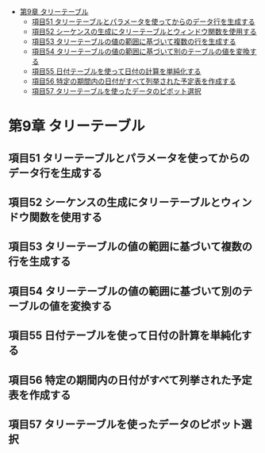<!-- TOC -->

- [第9章 タリーテーブル](#第9章-タリーテーブル)
    - [項目51 タリーテーブルとパラメータを使ってからのデータ行を生成する](#項目51-タリーテーブルとパラメータを使ってからのデータ行を生成する)
    - [項目52 シーケンスの生成にタリーテーブルとウィンドウ関数を使用する](#項目52-シーケンスの生成にタリーテーブルとウィンドウ関数を使用する)
    - [項目53 タリーテーブルの値の範囲に基づいて複数の行を生成する](#項目53-タリーテーブルの値の範囲に基づいて複数の行を生成する)
    - [項目54 タリーテーブルの値の範囲に基づいて別のテーブルの値を変換する](#項目54-タリーテーブルの値の範囲に基づいて別のテーブルの値を変換する)
    - [項目55 日付テーブルを使って日付の計算を単純化する](#項目55-日付テーブルを使って日付の計算を単純化する)
    - [項目56 特定の期間内の日付がすべて列挙された予定表を作成する](#項目56-特定の期間内の日付がすべて列挙された予定表を作成する)
    - [項目57 タリーテーブルを使ったデータのピボット選択](#項目57-タリーテーブルを使ったデータのピボット選択)

<!-- /TOC -->

# 第9章 タリーテーブル

## 項目51 タリーテーブルとパラメータを使ってからのデータ行を生成する

## 項目52 シーケンスの生成にタリーテーブルとウィンドウ関数を使用する

## 項目53 タリーテーブルの値の範囲に基づいて複数の行を生成する

## 項目54 タリーテーブルの値の範囲に基づいて別のテーブルの値を変換する

## 項目55 日付テーブルを使って日付の計算を単純化する

## 項目56 特定の期間内の日付がすべて列挙された予定表を作成する

## 項目57 タリーテーブルを使ったデータのピボット選択
